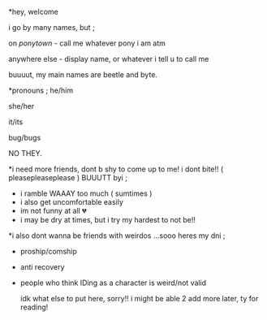 *hey, welcome

i go by many names, but ;

on *ponytown* - call me whatever pony i am atm

anywhere else - display name, or whatever i tell u to call me

buuuut, my main names are beetle and byte.

*pronouns ;
he/him

she/her

it/its

bug/bugs

NO THEY.

*i need more friends, dont b shy to come up to me! i dont bite!! ( pleasepleaseplease )
BUUUTT byi ;
- i ramble WAAAY too much ( sumtimes )
- i also get uncomfortable easily
- im not funny at all 💔
- i may be dry at times, but i try my hardest to not be!!
  
*i also dont wanna be friends with weirdos ...sooo heres my dni ; 
- proship/comship
- anti recovery
- people who think IDing as a character is weird/not valid
  

  idk what else to put here, sorry!! i might be able 2 add more later, ty for reading!

